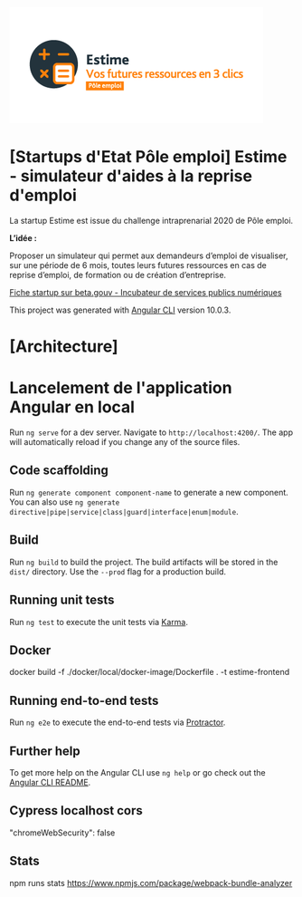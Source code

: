 ![alt text](.gitlab/images/logo_estime_v2.png)

# [Startups d'Etat Pôle emploi] Estime - simulateur d'aides à la reprise d'emploi

La startup Estime est issue du challenge intraprenarial 2020 de Pôle emploi. 

**L’idée :**

Proposer un simulateur qui permet aux demandeurs d’emploi de visualiser, sur une période de 6 mois, toutes leurs futures ressources en cas de reprise d’emploi, de formation ou de création d’entreprise. 

[Fiche startup sur beta.gouv - Incubateur de services publics numériques](https://beta.gouv.fr/startups/estime.html)

This project was generated with [Angular CLI](https://github.com/angular/angular-cli) version 10.0.3.

# [Architecture] 


# Lancelement de l'application Angular en local

Run `ng serve` for a dev server. Navigate to `http://localhost:4200/`. The app will automatically reload if you change any of the source files.

## Code scaffolding

Run `ng generate component component-name` to generate a new component. You can also use `ng generate directive|pipe|service|class|guard|interface|enum|module`.

## Build

Run `ng build` to build the project. The build artifacts will be stored in the `dist/` directory. Use the `--prod` flag for a production build.

## Running unit tests

Run `ng test` to execute the unit tests via [Karma](https://karma-runner.github.io).

## Docker 

docker build -f ./docker/local/docker-image/Dockerfile . -t estime-frontend

## Running end-to-end tests

Run `ng e2e` to execute the end-to-end tests via [Protractor](http://www.protractortest.org/).

## Further help

To get more help on the Angular CLI use `ng help` or go check out the [Angular CLI README](https://github.com/angular/angular-cli/blob/master/README.md).

## Cypress localhost cors 
"chromeWebSecurity": false

## Stats

npm runs stats
https://www.npmjs.com/package/webpack-bundle-analyzer
